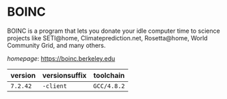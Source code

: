 # BOINC

BOINC is a program that lets you donate your idle computer time to science projects  like SETI@home, Climateprediction.net, Rosetta@home, World Community Grid, and many others.

*homepage*: <https://boinc.berkeley.edu>

version | versionsuffix | toolchain
--------|---------------|----------
``7.2.42`` | ``-client`` | ``GCC/4.8.2``
